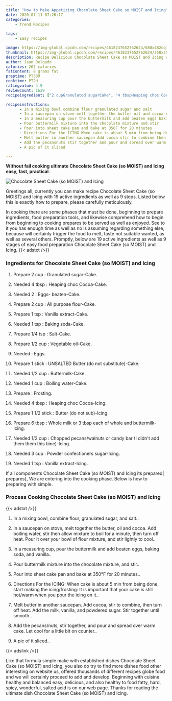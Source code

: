 ```yaml
---
title: "How to Make Appetizing Chocolate Sheet Cake so MOIST and Icing"
date: 2020-07-11 07:26:17
categories:
    - Trend Recipes
    
tags:
    - Easy recipes

image: https://img-global.cpcdn.com/recipes/4618237652762624/680x482cq70/chocolate-sheet-cake-so-moist-and-icing-recipe-main-photo.jpg
thumbnail: https://img-global.cpcdn.com/recipes/4618237652762624/350x250cq70/chocolate-sheet-cake-so-moist-and-icing-recipe-main-photo.jpg
description: Recipe Delicious Chocolate Sheet Cake so MOIST and Icing with 19 ingredients and 9 stages of easy cooking.
author: Jean Delgado
calories: 267 calories
fatContent: 8 grams fat
preptime: PT38M
cooktime: PT2H
ratingvalue: 4.9
reviewcount: 1629
recipeingredient: ["2 cupGranulated sugarCake", "4 tbspHeaping choc CocoaCake", "2Eggs beatenCake", "2 cupAll purpose flourCake", "1 tspVanilla extractCake", "1 tspBaking sodaCake", "1/4 tspSaltCake", "1/2 cupVegetable oilCake", "Eggs", "1 stickUNSALTED Butter do not substituteCake", "1/2 cupButtermilkCake", "1 cupBoiling waterCake", "Frosting", "4 tbspHeaping choc CocoaIcing", "1 1/2 stickButter do not subIcing", "6 tbspWhole milk or 3 tbsp each of whole and buttermilkIcing", "1/2 cupChopped pecanswalnuts or candy bar I didnt add them them this timeIcing", "3 cupPowder confectioners sugarIcing", "1 tspVanilla extractIcing"]

recipeinstructions: 
      - In a mixing bowl combine flour granulated sugar and salt 
      - In a saucepan on stove melt together the butter oil and cocoa Add boiling water stir then allow mixture to boil for a minute then turn off heat Pour it over your bowl of flour mixture and stir lightly to cool 
      - In a measuring cup pour the buttermilk and add beaten eggs baking soda and vanilla 
      - Pour buttermilk mixture into the chocolate mixture and stir 
      - Pour into sheet cake pan and bake at 350F for 20 minutes 
      - Directions For the ICING When cake is about 5 min from being done start making the icingfrosting It is important that your cake is still hotwarm when you pour the icing on it 
      - Melt butter in another saucepan Add cocoa stir to combine then turn off heat Add the milk vanilla and powdered sugar Stir together until smooth 
      - Add the pecansnuts stir together and pour and spread over warm cake Let cool for a little bit on counter 
      - A pic of it sliced

---
```




**Without fail cooking ultimate Chocolate Sheet Cake (so MOIST) and Icing easy, fast, practical**. 


![Chocolate Sheet Cake (so MOIST) and Icing](https://img-global.cpcdn.com/recipes/4618237652762624/680x482cq70/chocolate-sheet-cake-so-moist-and-icing-recipe-main-photo.jpg "Chocolate Sheet Cake (so MOIST) and Icing")




Greetings all, currently you can make recipe Chocolate Sheet Cake (so MOIST) and Icing with 19 active ingredients as well as 9 steps. Listed below this is exactly how to prepare, please carefully meticulously.

In cooking there are some phases that must be done, beginning to prepare ingredients, food preparation tools, and likewise comprehend how to begin from beginning to cooking prepares to be served as well as enjoyed. See to it you has enough time as well as no is assuming regarding something else, because will certainly trigger the food to melt, taste not suitable wanted, as well as several others. Promptly, below are 19 active ingredients as well as 9 stages of easy food preparation Chocolate Sheet Cake (so MOIST) and Icing.
{{< adstxt />}}

### Ingredients for Chocolate Sheet Cake (so MOIST) and Icing


1. Prepare 2 cup : Granulated sugar-Cake.

1. Needed 4 tbsp : Heaping choc Cocoa-Cake.

1. Needed 2 : Eggs- beaten-Cake.

1. Prepare 2 cup : All purpose flour-Cake.

1. Prepare 1 tsp : Vanilla extract-Cake.

1. Needed 1 tsp : Baking soda-Cake.

1. Prepare 1/4 tsp : Salt-Cake.

1. Prepare 1/2 cup : Vegetable oil-Cake.

1. Needed  : Eggs.

1. Prepare 1 stick : UNSALTED Butter (do not substitute)-Cake.

1. Needed 1/2 cup : Buttermilk-Cake.

1. Needed 1 cup : Boiling water-Cake.

1. Prepare  : Frosting.

1. Needed 4 tbsp : Heaping choc Cocoa-Icing.

1. Prepare 1 1/2 stick : Butter (do not sub)-Icing.

1. Prepare 6 tbsp : Whole milk or 3 tbsp each of whole and buttermilk-Icing.

1. Needed 1/2 cup : Chopped pecans/walnuts or candy bar (I didn&#39;t add them them this time)-Icing.

1. Needed 3 cup : Powder confectioners sugar-Icing.

1. Needed 1 tsp : Vanilla extract-Icing.



If all components Chocolate Sheet Cake (so MOIST) and Icing its prepared| prepares}, We are entering into the cooking phase. Below is how to preparing with simple.

### Process Cooking Chocolate Sheet Cake (so MOIST) and Icing

{{< adstxt />}}


1. In a mixing bowl, combine flour, granulated sugar, and salt..



1. In a saucepan on stove, melt together the butter, oil and cocoa. Add boiling water, stir then allow mixture to boil for a minute, then turn off heat. Pour it over your bowl of flour mixture, and stir lightly to cool..



1. In a measuring cup, pour the buttermilk and add beaten eggs, baking soda, and vanilla..



1. Pour buttermilk mixture into the chocolate mixture, and stir..



1. Pour into sheet cake pan and bake at 350°F for 20 minutes..



1. Directions For the ICING: When cake is about 5 min from being done, start making the icing/frosting: It is important that your cake is still hot/warm when you pour the icing on it..



1. Melt butter in another saucepan. Add cocoa, stir to combine, then turn off heat. Add the milk, vanilla, and powdered sugar. Stir together until smooth..



1. Add the pecans/nuts, stir together, and pour and spread over warm cake. Let cool for a little bit on counter..



1. A pic of it sliced..





{{< adslink />}}

Like that formula simple make with established dishes Chocolate Sheet Cake (so MOIST) and Icing, you also do try to find more dishes food other interesting on website us, offered thousands of different recipes globe food and we will certainly proceed to add and develop. Beginning with cuisine healthy and balanced easy, delicious, and also healthy to food fatty, hard, spicy, wonderful, salted acid is on our web page. Thanks for reading the ultimate dish Chocolate Sheet Cake (so MOIST) and Icing.
